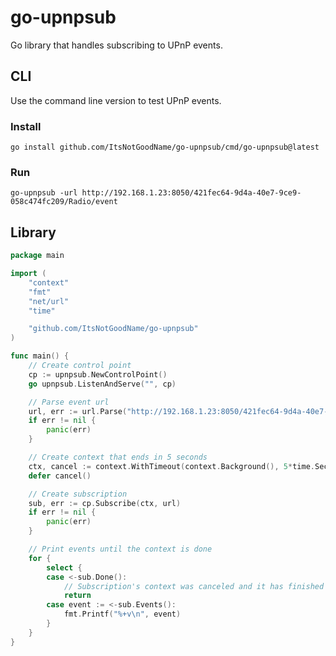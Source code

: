 # go-upnpsub

Go library that handles subscribing to UPnP events.

## CLI

Use the command line version to test UPnP events.

### Install

```
go install github.com/ItsNotGoodName/go-upnpsub/cmd/go-upnpsub@latest
```

### Run

```
go-upnpsub -url http://192.168.1.23:8050/421fec64-9d4a-40e7-9ce9-058c474fc209/Radio/event
```

## Library

```go
package main

import (
	"context"
	"fmt"
	"net/url"
	"time"

	"github.com/ItsNotGoodName/go-upnpsub"
)

func main() {
	// Create control point
	cp := upnpsub.NewControlPoint()
	go upnpsub.ListenAndServe("", cp)

	// Parse event url
	url, err := url.Parse("http://192.168.1.23:8050/421fec64-9d4a-40e7-9ce9-058c474fc209/Radio/event")
	if err != nil {
		panic(err)
	}

	// Create context that ends in 5 seconds
	ctx, cancel := context.WithTimeout(context.Background(), 5*time.Second)
	defer cancel()

	// Create subscription
	sub, err := cp.Subscribe(ctx, url)
	if err != nil {
		panic(err)
	}

	// Print events until the context is done
	for {
		select {
		case <-sub.Done():
			// Subscription's context was canceled and it has finished cleaning up
			return
		case event := <-sub.Events():
			fmt.Printf("%+v\n", event)
		}
	}
}
```
